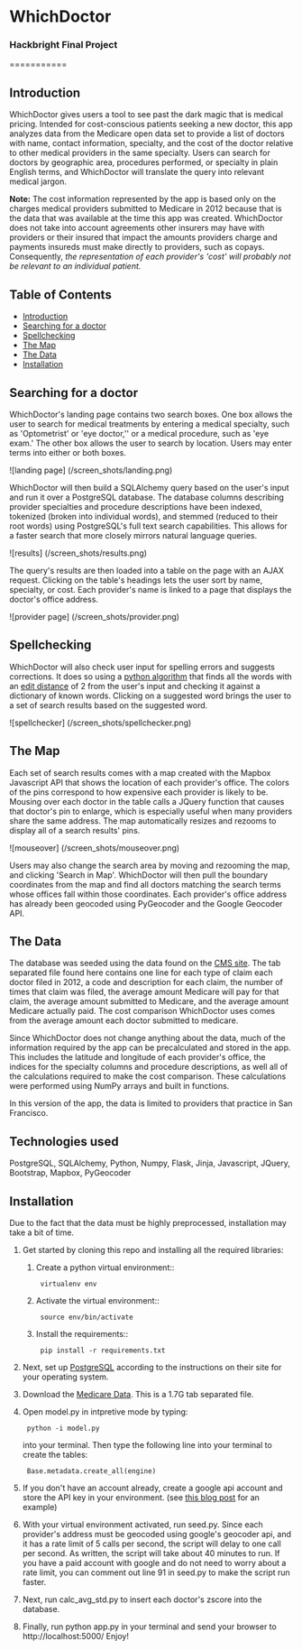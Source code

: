 # WhichDoctor
### Hackbright Final Project

===========

## Introduction

WhichDoctor gives users a tool to see past the dark magic that is medical pricing. Intended for cost-conscious patients seeking a new doctor, this app analyzes data from the Medicare open data set to provide a list of doctors with name, contact information, specialty, and the cost of the doctor relative to other medical providers in the same specialty. Users can search for doctors by geographic area, procedures performed, or specialty in plain English terms, and WhichDoctor will translate the query into relevant medical jargon. 

**Note:** The cost information represented by the app is based only on the charges medical providers submitted to Medicare in 2012 because that is the data that was available at the time this app was created. WhichDoctor does not take into account agreements other insurers may have with providers or their insured that impact the amounts providers charge and payments insureds must make directly to providers, such as copays. Consequently, *the representation of each provider's 'cost' will probably not be relevant to an individual patient.*

## Table of Contents
- [Introduction](#introduction)
- [Searching for a doctor](#searching-for-a-doctor)
- [Spellchecking](#spellchecking)
- [The Map](#the-map)
- [The Data](#the-data)
- [Installation](#installation)

## Searching for a doctor

WhichDoctor's landing page contains two search boxes. One box allows the user to search for medical treatments by entering a medical specialty, such as 'Optometrist' or 'eye doctor,'' or a medical procedure, such as 'eye exam.' The other box allows the user to search by location. Users may enter terms into either or both boxes.

![landing page]
(/screen_shots/landing.png)

WhichDoctor will then build a SQLAlchemy query based on the user's input and run it over a PostgreSQL database. The database columns describing provider specialties and procedure descriptions have been indexed, tokenized (broken into individual words), and stemmed (reduced to their root words) using PostgreSQL's full text search capabilities. This allows for a faster search that more closely mirrors natural language queries.

![results]
(/screen_shots/results.png)

The query's results are then loaded into a table on the page with an AJAX request. Clicking on the table's headings lets the user sort by name, specialty, or cost. Each provider's name is linked to a page that displays the doctor's office address.

![provider page]
(/screen_shots/provider.png)

## Spellchecking

WhichDoctor will also check user input for spelling errors and suggests corrections. It does so using a [python algorithm](http://norvig.com/spell-correct.html) that finds all the words with an [edit distance](http://en.wikipedia.org/wiki/Edit_distance) of 2 from the user's input and checking it against a dictionary of known words. Clicking on a suggested word brings the user to a set of search results based on the suggested word.

![spellchecker]
(/screen_shots/spellchecker.png)

## The Map

Each set of search results comes with a map created with the Mapbox Javascript API that shows the location of each provider's office. The colors of the pins correspond to how expensive each provider is likely to be. Mousing over each doctor in the table calls a JQuery function that causes that doctor's pin to enlarge, which is especially useful when many providers share the same address. The map automatically resizes and rezooms to display all of a search results' pins.

![mouseover]
(/screen_shots/mouseover.png)

Users may also change the search area by moving and rezooming the map, and clicking 'Search in Map'. WhichDoctor will then pull the boundary coordinates from the map and find all doctors matching the search terms whose offices fall within those coordinates. Each provider's office address has already been  geocoded using PyGeocoder and the Google Geocoder API.

## The Data

The database was seeded using the data found on the [CMS site](http://www.cms.gov/Research-Statistics-Data-and-Systems/Statistics-Trends-and-Reports/Medicare-Provider-Charge-Data/Physician-and-Other-Supplier.html). The tab separated file found here contains one line for each type of claim each doctor filed in 2012, a code and description for each claim, the number of times that claim was filed, the average amount Medicare will pay for that claim, the average amount submitted to Medicare, and the average amount Medicare actually paid. The cost comparison WhichDoctor uses comes from the average amount each doctor submitted to medicare.

Since WhichDoctor does not change anything about the data, much of the information required by the app can be precalculated and stored in the app. This includes the latitude and longitude of each provider's office, the indices for the specialty columns and procedure descriptions, as well all of the calculations required to make the cost comparison. These calculations were performed using NumPy arrays and built in functions.

In this version of the app, the data is limited to providers that practice in San Francisco.

## Technologies used

PostgreSQL, SQLAlchemy, Python, Numpy, Flask, Jinja, Javascript, JQuery, Bootstrap, Mapbox, PyGeocoder

## Installation

Due to the fact that the data must be highly preprocessed, installation may take a bit of time.

1. Get started by cloning this repo and installing all the required libraries:

	1. Create a python virtual environment::

	        virtualenv env


	2. Activate the virtual environment::

	        source env/bin/activate


	3. Install the requirements::

	        pip install -r requirements.txt

2. Next, set up [PostgreSQL](http://www.postgresql.org/download/) according to the instructions on their site for your operating system.

3. Download the [Medicare Data](http://www.cms.gov/Research-Statistics-Data-and-Systems/Statistics-Trends-and-Reports/Medicare-Provider-Charge-Data/Physician-and-Other-Supplier.html). This is a 1.7G tab separated file.

4. Open model.py in intpretive mode by typing:

		python -i model.py 


	into your terminal. Then type the following line into your terminal to create the tables:

		Base.metadata.create_all(engine)

5. If you don't have an account already, create a google api account and store the API key in your environment. (see [this blog post](http://andrewtorkbaker.com/using-environment-variables-with-django-settings) for an example)

6. With your virtual environment activated, run seed.py. Since each provider's address must be geocoded using google's geocoder api, and it has a rate limit of 5 calls per second, the script will delay to one call per second. As written, the script will take about 40 minutes to run. If you have a paid account with google and do not need to worry about a rate limit, you can comment out line 91 in seed.py to make the script run faster.

7. Next, run calc_avg_std.py to insert each doctor's zscore into the database.

8. Finally, run python app.py in your terminal and send your browser to http://localhost:5000/  Enjoy!


